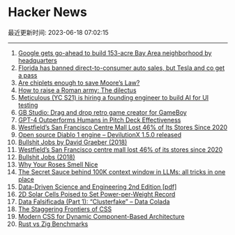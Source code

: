 # Hacker News

最近更新时间: 2023-06-18 07:02:15

--- 
1. [Google gets go-ahead to build 153-acre Bay Area neighborhood by headquarters](https://www.sfgate.com/tech/article/google-mountain-view-development-headquarters-18156676.php) 
2. [Florida has banned direct-to-consumer auto sales, but Tesla and co get a pass](https://www.theverge.com/2023/6/17/23764510/florida-has-banned-direct-to-consumer-auto-sales-but-electric-only-automakers-get-a-pass) 
3. [Are chiplets enough to save Moore’s Law?](https://www.eetimes.com/are-chiplets-enough-to-save-moores-law/) 
4. [How to raise a Roman army: The dilectus](https://acoup.blog/2023/06/16/collections-how-to-raise-a-roman-army-the-dilectus/) 
5. [Meticulous (YC S21) is hiring a founding engineer to build AI for UI testing](https://news.ycombinator.com/item?id=36372044) 
6. [GB Studio: Drag and drop retro game creator for GameBoy](https://www.gbstudio.dev/) 
7. [GPT-4 Outperforms Humans in Pitch Deck Effectiveness](https://clarifycapital.com/the-future-of-investment-pitching) 
8. [Westfield’s San Francisco Centre Mall Lost 46% of Its Stores Since 2020](https://sfstandard.com/business/westfield-mall-san-francisco-centre-union-square-stores-closing/) 
9. [Open source Diablo 1 engine – DevilutionX 1.5.0 released](https://github.com/diasurgical/devilutionX/releases/tag/1.5.0) 
10. [Bullshit Jobs by David Graeber (2018)](https://theanarchistlibrary.org/library/david-graeber-bullshit-jobs) 
11. [Westfield’s San Francisco centre mall lost 46% of its stores since 2020](https://sfstandard.com/business/westfield-mall-san-francisco-centre-union-square-stores-closing/) 
12. [Bullshit Jobs (2018)](https://theanarchistlibrary.org/library/david-graeber-bullshit-jobs) 
13. [Why Your Roses Smell Nice](https://worldsensorium.com/why-your-roses-smell-nice/) 
14. [The Secret Sauce behind 100K context window in LLMs: all tricks in one place](https://blog.gopenai.com/how-to-speed-up-llms-and-use-100k-context-window-all-tricks-in-one-place-ffd40577b4c) 
15. [Data-Driven Science and Engineering 2nd Edition [pdf]](https://faculty.washington.edu/sbrunton/DataBookV2.pdf) 
16. [2D Solar Cells Poised to Set Power-per-Weight Record](https://spectrum.ieee.org/solar-cells) 
17. [Data Falsificada (Part 1): “Clusterfake” – Data Colada](https://datacolada.org/109) 
18. [The Staggering Frontiers of CSS](https://buttondown.email/robinrendle/archive/the-many-frontiers-of-css/) 
19. [Modern CSS for Dynamic Component-Based Architecture](https://moderncss.dev/modern-css-for-dynamic-component-based-architecture/) 
20. [Rust vs Zig Benchmarks](https://programming-language-benchmarks.vercel.app/rust-vs-zig) 
